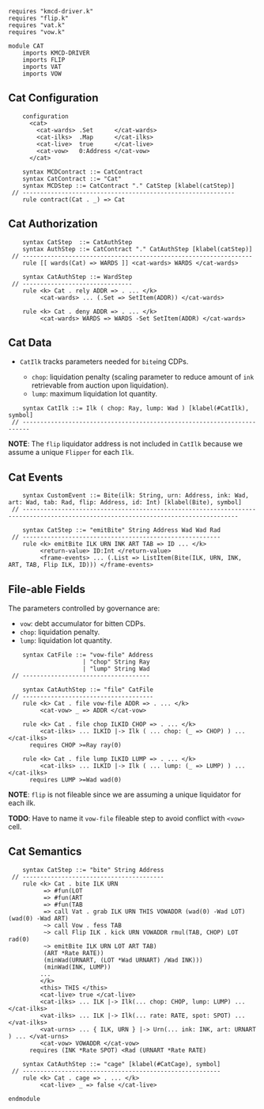 ```k
requires "kmcd-driver.k"
requires "flip.k"
requires "vat.k"
requires "vow.k"

module CAT
    imports KMCD-DRIVER
    imports FLIP
    imports VAT
    imports VOW
```

Cat Configuration
-----------------

```k
    configuration
      <cat>
        <cat-wards> .Set      </cat-wards>
        <cat-ilks>  .Map      </cat-ilks>
        <cat-live>  true      </cat-live>
        <cat-vow>   0:Address </cat-vow>
      </cat>
```

```k
    syntax MCDContract ::= CatContract
    syntax CatContract ::= "Cat"
    syntax MCDStep ::= CatContract "." CatStep [klabel(catStep)]
 // ------------------------------------------------------------
    rule contract(Cat . _) => Cat
```

Cat Authorization
-----------------

```k
    syntax CatStep  ::= CatAuthStep
    syntax AuthStep ::= CatContract "." CatAuthStep [klabel(catStep)]
 // -----------------------------------------------------------------
    rule [[ wards(Cat) => WARDS ]] <cat-wards> WARDS </cat-wards>

    syntax CatAuthStep ::= WardStep
 // -------------------------------
    rule <k> Cat . rely ADDR => . ... </k>
         <cat-wards> ... (.Set => SetItem(ADDR)) </cat-wards>

    rule <k> Cat . deny ADDR => . ... </k>
         <cat-wards> WARDS => WARDS -Set SetItem(ADDR) </cat-wards>
```

Cat Data
--------

-   `CatIlk` tracks parameters needed for `bite`ing CDPs.

    -   `chop`: liquidation penalty (scaling parameter to reduce amount of `ink` retrievable from auction upon liquidation).
    -   `lump`: maximum liquidation lot quantity.

```k
    syntax CatIlk ::= Ilk ( chop: Ray, lump: Wad ) [klabel(#CatIlk), symbol]
 // ------------------------------------------------------------------------
```

**NOTE**: The `flip` liquidator address is not included in `CatIlk` because we assume a unique `Flipper` for each `Ilk`.

Cat Events
----------

```k
    syntax CustomEvent ::= Bite(ilk: String, urn: Address, ink: Wad, art: Wad, tab: Rad, flip: Address, id: Int) [klabel(Bite), symbol]
 // -----------------------------------------------------------------------------------------------------------------------------------

    syntax CatStep ::= "emitBite" String Address Wad Wad Rad
 // --------------------------------------------------------
    rule <k> emitBite ILK URN INK ART TAB => ID ... </k>
         <return-value> ID:Int </return-value>
         <frame-events> ... (.List => ListItem(Bite(ILK, URN, INK, ART, TAB, Flip ILK, ID))) </frame-events>
```

File-able Fields
----------------

The parameters controlled by governance are:

-   `vow`: debt accumulator for bitten CDPs.
-   `chop`: liquidation penalty.
-   `lump`: liquidation lot quantity.

```k
    syntax CatFile ::= "vow-file" Address
                     | "chop" String Ray
                     | "lump" String Wad
 // ------------------------------------

    syntax CatAuthStep ::= "file" CatFile
 // -------------------------------------
    rule <k> Cat . file vow-file ADDR => . ... </k>
         <cat-vow> _ => ADDR </cat-vow>

    rule <k> Cat . file chop ILKID CHOP => . ... </k>
         <cat-ilks> ... ILKID |-> Ilk ( ... chop: (_ => CHOP) ) ... </cat-ilks>
      requires CHOP >=Ray ray(0)

    rule <k> Cat . file lump ILKID LUMP => . ... </k>
         <cat-ilks> ... ILKID |-> Ilk ( ... lump: (_ => LUMP) ) ... </cat-ilks>
      requires LUMP >=Wad wad(0)
```

**NOTE**: `flip` is not fileable since we are assuming a unique liquidator for each ilk.

**TODO**: Have to name it `vow-file` fileable step to avoid conflict with `<vow>` cell.

Cat Semantics
-------------

```k
    syntax CatStep ::= "bite" String Address
 // ----------------------------------------
    rule <k> Cat . bite ILK URN
          => #fun(LOT
          => #fun(ART
          => #fun(TAB
          => call Vat . grab ILK URN THIS VOWADDR (wad(0) -Wad LOT) (wad(0) -Wad ART)
          ~> call Vow . fess TAB
          ~> call Flip ILK . kick URN VOWADDR rmul(TAB, CHOP) LOT rad(0)
          ~> emitBite ILK URN LOT ART TAB)
          (ART *Rate RATE))
          (minWad(URNART, (LOT *Wad URNART) /Wad INK)))
          (minWad(INK, LUMP))
         ...
         </k>
         <this> THIS </this>
         <cat-live> true </cat-live>
         <cat-ilks> ... ILK |-> Ilk(... chop: CHOP, lump: LUMP) ... </cat-ilks>
         <vat-ilks> ... ILK |-> Ilk(... rate: RATE, spot: SPOT) ... </vat-ilks>
         <vat-urns> ... { ILK, URN } |-> Urn(... ink: INK, art: URNART ) ... </vat-urns>
         <cat-vow> VOWADDR </cat-vow>
      requires (INK *Rate SPOT) <Rad (URNART *Rate RATE)

    syntax CatAuthStep ::= "cage" [klabel(#CatCage), symbol]
 // --------------------------------------------------------
    rule <k> Cat . cage => . ... </k>
         <cat-live> _ => false </cat-live>
```

```k
endmodule
```
